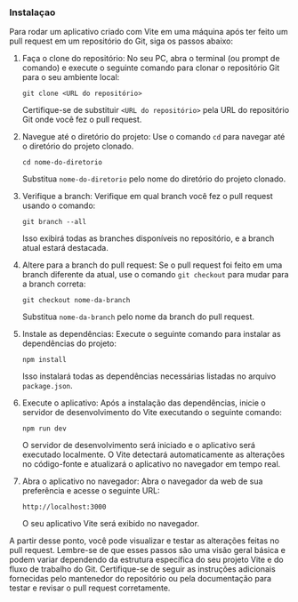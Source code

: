 ### Instalaçao

Para rodar um aplicativo criado com Vite em uma máquina após ter feito um pull request em um repositório do Git, siga os passos abaixo:

1. Faça o clone do repositório: No seu PC, abra o terminal (ou prompt de comando) e execute o seguinte comando para clonar o repositório Git para o seu ambiente local:

   ```
   git clone <URL do repositório>
   ```

   Certifique-se de substituir `<URL do repositório>` pela URL do repositório Git onde você fez o pull request.

2. Navegue até o diretório do projeto: Use o comando `cd` para navegar até o diretório do projeto clonado.

   ```
   cd nome-do-diretorio
   ```

   Substitua `nome-do-diretorio` pelo nome do diretório do projeto clonado.

3. Verifique a branch: Verifique em qual branch você fez o pull request usando o comando:

   ```
   git branch --all
   ```

   Isso exibirá todas as branches disponíveis no repositório, e a branch atual estará destacada.

4. Altere para a branch do pull request: Se o pull request foi feito em uma branch diferente da atual, use o comando `git checkout` para mudar para a branch correta:

   ```
   git checkout nome-da-branch
   ```

   Substitua `nome-da-branch` pelo nome da branch do pull request.

5. Instale as dependências: Execute o seguinte comando para instalar as dependências do projeto:

   ```
   npm install
   ```

   Isso instalará todas as dependências necessárias listadas no arquivo `package.json`.

6. Execute o aplicativo: Após a instalação das dependências, inicie o servidor de desenvolvimento do Vite executando o seguinte comando:

   ```
   npm run dev
   ```

   O servidor de desenvolvimento será iniciado e o aplicativo será executado localmente. O Vite detectará automaticamente as alterações no código-fonte e atualizará o aplicativo no navegador em tempo real.

7. Abra o aplicativo no navegador: Abra o navegador da web de sua preferência e acesse o seguinte URL:

   ```
   http://localhost:3000
   ```

   O seu aplicativo Vite será exibido no navegador.

A partir desse ponto, você pode visualizar e testar as alterações feitas no pull request. Lembre-se de que esses passos são uma visão geral básica e podem variar dependendo da estrutura específica do seu projeto Vite e do fluxo de trabalho do Git. Certifique-se de seguir as instruções adicionais fornecidas pelo mantenedor do repositório ou pela documentação para testar e revisar o pull request corretamente.